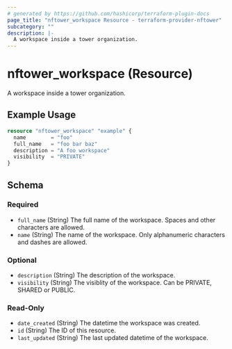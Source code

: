 ```yaml
---
# generated by https://github.com/hashicorp/terraform-plugin-docs
page_title: "nftower_workspace Resource - terraform-provider-nftower"
subcategory: ""
description: |-
  A workspace inside a tower organization.
---
```


# nftower_workspace (Resource)

A workspace inside a tower organization.

## Example Usage

```terraform
resource "nftower_workspace" "example" {
  name        = "foo"
  full_name   = "foo bar baz"
  description = "A foo workspace"
  visibility  = "PRIVATE"
}
```

<!-- schema generated by tfplugindocs -->
## Schema

### Required

- `full_name` (String) The full name of the workspace. Spaces and other characters are allowed.
- `name` (String) The name of the workspace. Only alphanumeric characters and dashes are allowed.

### Optional

- `description` (String) The description of the workspace.
- `visibility` (String) The visiblity of the workspace. Can be PRIVATE, SHARED or PUBLIC.

### Read-Only

- `date_created` (String) The datetime the workspace was created.
- `id` (String) The ID of this resource.
- `last_updated` (String) The last updated datetime of the workspace.


